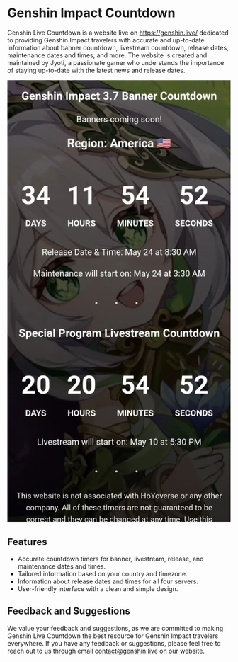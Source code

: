 # Genshin Impact Countdown
Genshin Live Countdown is a website live on https://genshin.live/ dedicated to providing Genshin Impact travelers with accurate and up-to-date information about banner countdown, livestream countdown, release dates, maintenance dates and times, and more. The website is created and maintained by Jyoti, a passionate gamer who understands the importance of staying up-to-date with the latest news and release dates.

![Genshin Impact Countdown screenshot](https://raw.githubusercontent.com/gamenewsmaniaweb/genshin-impact-countdown/main/genshin-impact-countdown_3613.webp)

## Features
- Accurate countdown timers for banner, livestream, release, and maintenance dates and times.
- Tailored information based on your country and timezone.
- Information about release dates and times for all four servers.
- User-friendly interface with a clean and simple design.
## Feedback and Suggestions
We value your feedback and suggestions, as we are committed to making Genshin Live Countdown the best resource for Genshin Impact travelers everywhere. If you have any feedback or suggestions, please feel free to reach out to us through email contact@genshin.live on our website.
